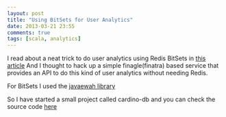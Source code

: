 ```yaml
---
layout: post
title: "Using BitSets for User Analytics"
date: 2013-03-21 23:55
comments: true
tags: [scala, analytics]
---
```

I read about a neat trick to do user analytics using Redis BitSets in [this article](http://blog.getspool.com/2011/11/29/fast-easy-realtime-metrics-using-redis-bitmaps/)
And I thought to hack up a simple finagle(finatra) based service that provides an API to do this kind of user analytics without needing Redis.

For BitSets I used the [javaewah library](https://code.google.com/p/javaewah/)

So I have started a small project called cardino-db and you can check the source code [here](https://github.com/parth-patil/cardino-db)
